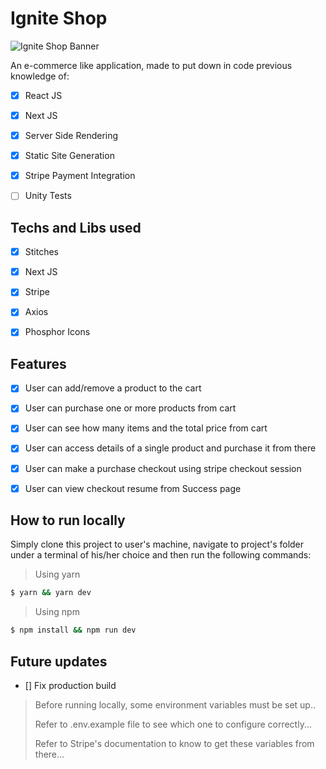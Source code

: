 # Ignite Shop
![Ignite Shop Banner](https://raw.githubusercontent.com/xSallus/ignite-2022-module-04-ignite-shop/main/public/banner.png)

An e-commerce like application, made to put down in code previous knowledge of:

- [x] React JS

- [x] Next JS

- [x] Server Side Rendering

- [x] Static Site Generation

- [x] Stripe Payment Integration

- [ ] Unity Tests


## Techs and Libs used

- [x] Stitches

- [x] Next JS

- [x] Stripe

- [x] Axios

- [x] Phosphor Icons

## Features


- [x] User can add/remove a product to the cart

- [x] User can purchase one or more products from cart

- [x] User can see how many items and the total price from cart

- [x] User can access details of a single product and purchase it from there

- [x] User can make a purchase checkout using stripe  checkout session

- [x] User can view checkout resume from Success page

## How to run locally

Simply clone this project to user's machine, navigate to project's folder under a terminal of his/her choice and then run the following commands:

> Using yarn
```bash
$ yarn && yarn dev
```

> Using npm
```bash
$ npm install && npm run dev
```

## Future updates

- [] Fix production build

> Before running locally, some environment variables must be set up..
>
> Refer to .env.example file to see which one to configure correctly...
>
> Refer to Stripe's documentation to know to get these variables from there...
